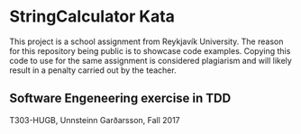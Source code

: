 # StringCalculator Kata

This project is a school assignment from Reykjavík University. The reason for this repository being public is to showcase code examples. Copying this code to use for the same assignment is considered plagiarism and will likely result in a penalty carried out by the teacher.

## Software Engeneering exercise in TDD 
T303-HUGB, Unnsteinn Garðarsson, Fall 2017
